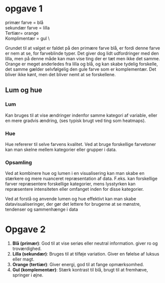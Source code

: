# opgave 1
primær farve = blå \
sekundær farve = lilla \
Tertiær= orange \
Komplimentær = gul \

Grundet til at valget er faldet på den primære farve blå, er fordi denne farve er nem at se, for farveblinde typer. Det giver dog lidt udfordringer med den lilla, men på denne måde kan man vise ting der er tæt men ikke det samme. Orange er meget anderledes fra lilla og blå, og kan skabe tydelig forskelle, det samme gælder selvfølgelig den gule farve som er komplementær. Det bliver ikke kønt, men det bliver nemt at se forskellene.

## Lum og hue
### Lum
Kan bruges til at vise ændringer indenfor samme kategori af variable, eller en mere gradvis ændring, (ses typisk brugt ved ting som heatmaps).

### Hue
Hue refererer til selve farvens kvalitet. Ved at bruge forskellige farvetoner kan man skelne mellem kategorier eller grupper i data.


### Opsamling
Ved at kombinere hue og lumen i en visualisering kan man skabe en stærkere og mere nuanceret repræsentation af data. F.eks. kan forskellige farver repræsentere forskellige kategorier, mens lysstyrken kan repræsentere intensiteten eller omfanget inden for disse kategorier.

Ved at forstå og anvende lumen og hue effektivt kan man skabe datavisualiseringer, der gør det lettere for brugerne at se mønstre, tendenser og sammenhænge i data

# Opgave 2


1. **Blå (primær)**: God til at vise seriøs eller neutral information. giver ro og troværdighed.
2. **Lilla (sekundær)**: Bruges til at tilføje variation. Giver en følelse af luksus eller magt. 
3. **Orange (tertiær)**: Giver energi, god til at fange opmærksomhed.
4. **Gul (komplementær)**: Stærk kontrast til blå, brugt til at fremhæve, springer i øjne.


